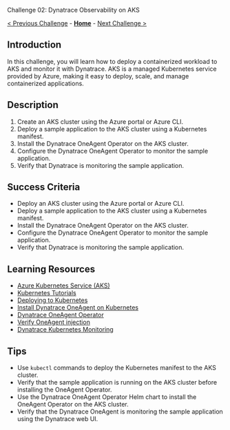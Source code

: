 Challenge 02: Dynatrace Observability on AKS

[< Previous Challenge](./Challenge-01.md) - **[Home](../README.md)** - [Next Challenge >](./Challenge-03.md)

## Introduction

In this challenge, you will learn how to deploy a containerized workload to AKS and monitor it with Dynatrace. AKS is a managed Kubernetes service provided by Azure, making it easy to deploy, scale, and manage containerized applications.

## Description

1. Create an AKS cluster using the Azure portal or Azure CLI.
2. Deploy a sample application to the AKS cluster using a Kubernetes manifest.
3. Install the Dynatrace OneAgent Operator on the AKS cluster.
4. Configure the Dynatrace OneAgent Operator to monitor the sample application.
5. Verify that Dynatrace is monitoring the sample application.

## Success Criteria

- Deploy an AKS cluster using the Azure portal or Azure CLI.
- Deploy a sample application to the AKS cluster using a Kubernetes manifest.
- Install the Dynatrace OneAgent Operator on the AKS cluster.
- Configure the Dynatrace OneAgent Operator to monitor the sample application.
- Verify that Dynatrace is monitoring the sample application.

## Learning Resources

- [Azure Kubernetes Service (AKS)](https://azure.microsoft.com/en-us/services/kubernetes-service/)
- [Kubernetes Tutorials](https://kubernetes.io/docs/tutorials/)
- [Deploying to Kubernetes](https://docs.docker.com/get-started/kubernetes/)
- [Install Dynatrace OneAgent on Kubernetes](https://www.dynatrace.com/support/help/cloud-platforms/kubernetes/installation-and-operation/full-stack/deploy-oneagent-on-kubernetes/)
- [Dynatrace OneAgent Operator](https://www.dynatrace.com/support/help/technology-support/cloud-platforms/kubernetes/deploy-oneagent-on-kubernetes-with-the-oneagent-operator/)
- [Verify OneAgent injection](https://www.dynatrace.com/support/help/cloud-platforms/kubernetes/installation-and-operation/full-stack/verify-oneagent-injection/)
- [Dynatrace Kubernetes Monitoring](https://www.dynatrace.com/platform/kubernetes/)

## Tips

- Use `kubectl` commands to deploy the Kubernetes manifest to the AKS cluster.
- Verify that the sample application is running on the AKS cluster before installing the OneAgent Operator.
- Use the Dynatrace OneAgent Operator Helm chart to install the OneAgent Operator on the AKS cluster.
- Verify that the Dynatrace OneAgent is monitoring the sample application using the Dynatrace web UI.